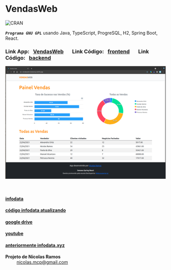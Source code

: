 # VendasWeb

![CRAN](https://img.shields.io/badge/%20LICENSE%20-GPL%203-blue.svg?style=for-the-badge)

***```Programa GNU GPL```*** usando Java, TypeScript, ProgreSQL, H2, Spring Boot, React.  

### Link App: &nbsp; [VendasWeb](https://vendasweb-nicolasmcp.netlify.app/) &nbsp;  &nbsp;  &nbsp; Link Código: &nbsp; [frontend](https://github.com/NicolasMCP/Spring-React-sds4/tree/main/frontend) &nbsp;  &nbsp;  &nbsp; Link Código: &nbsp; [backend](https://github.com/NicolasMCP/Spring-React-sds4/tree/main/backend)

![TelaInicial](img/frontend.png)

<br/>

#### [infodata](https://nicolasmcp.github.io/infodata/)


#### [código infodata atualizando](https://github.com/NicolasMCP/infodata/blob/main/README.md)


#### [google drive](https://drive.google.com/drive/folders/0B8C7-DYa7vcUUVRzanFhZENMTFU)


#### [youtube](https://www.youtube.com/channel/UCYI7lWiyTmdY8vU6Ub1LZAw)


#### [anteriormente infodata.xyz](https://github.com/NicolasMCP/infodata.xyz/blob/master/README.md)


**Projeto de Nícolas Ramos**
<br/>
&nbsp;&nbsp;&nbsp;&nbsp;&nbsp;&nbsp;&nbsp;&nbsp;&nbsp;[nicolas.mcp@gmail.com](mailto:nicolas.mcp@gmail.com)
